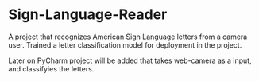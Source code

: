 # Sign-Language-Reader
A project that recognizes American Sign Language letters from a camera user. Trained a letter classification model for deployment in the project.

Later on PyCharm project will be added that takes web-camera as a input, and classifyies the letters.
